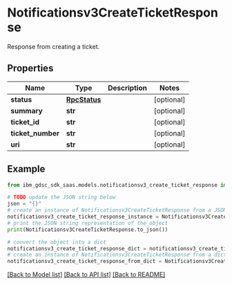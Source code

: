 # Notificationsv3CreateTicketResponse

Response from creating a ticket.

## Properties

Name | Type | Description | Notes
------------ | ------------- | ------------- | -------------
**status** | [**RpcStatus**](RpcStatus.md) |  | [optional] 
**summary** | **str** |  | [optional] 
**ticket_id** | **str** |  | [optional] 
**ticket_number** | **str** |  | [optional] 
**uri** | **str** |  | [optional] 

## Example

```python
from ibm_gdsc_sdk_saas.models.notificationsv3_create_ticket_response import Notificationsv3CreateTicketResponse

# TODO update the JSON string below
json = "{}"
# create an instance of Notificationsv3CreateTicketResponse from a JSON string
notificationsv3_create_ticket_response_instance = Notificationsv3CreateTicketResponse.from_json(json)
# print the JSON string representation of the object
print(Notificationsv3CreateTicketResponse.to_json())

# convert the object into a dict
notificationsv3_create_ticket_response_dict = notificationsv3_create_ticket_response_instance.to_dict()
# create an instance of Notificationsv3CreateTicketResponse from a dict
notificationsv3_create_ticket_response_from_dict = Notificationsv3CreateTicketResponse.from_dict(notificationsv3_create_ticket_response_dict)
```
[[Back to Model list]](../README.md#documentation-for-models) [[Back to API list]](../README.md#documentation-for-api-endpoints) [[Back to README]](../README.md)


